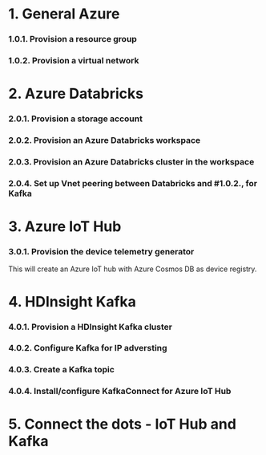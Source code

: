# 1.  General Azure
### 1.0.1. Provision a resource group
### 1.0.2. Provision a virtual network

# 2. Azure Databricks
### 2.0.1. Provision a storage account
### 2.0.2. Provision an Azure Databricks workspace
### 2.0.3. Provision an Azure Databricks cluster in the workspace
### 2.0.4. Set up Vnet peering between Databricks and #1.0.2., for Kafka

# 3. Azure IoT Hub
### 3.0.1. Provision the device telemetry generator 
This will create an Azure IoT hub with Azure Cosmos DB as device registry.

# 4. HDInsight Kafka
### 4.0.1. Provision a HDInsight Kafka cluster
### 4.0.2. Configure Kafka for IP adversting
### 4.0.3. Create a Kafka topic
### 4.0.4. Install/configure KafkaConnect for Azure IoT Hub

# 5.  Connect the dots - IoT Hub and Kafka



